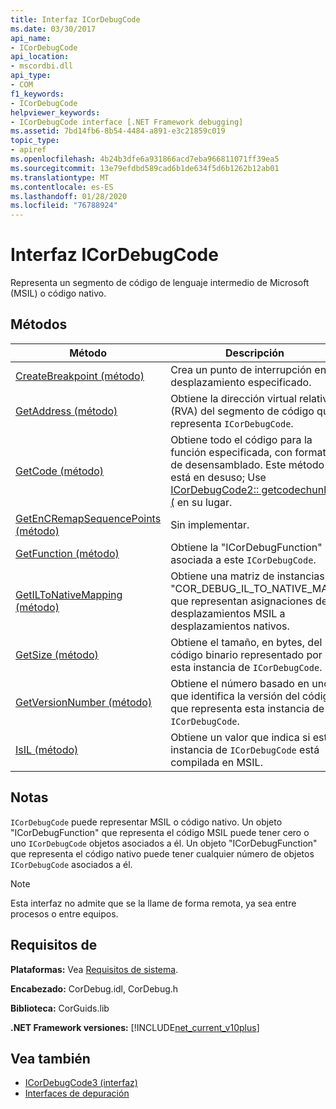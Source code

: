 ```yaml
---
title: Interfaz ICorDebugCode
ms.date: 03/30/2017
api_name:
- ICorDebugCode
api_location:
- mscordbi.dll
api_type:
- COM
f1_keywords:
- ICorDebugCode
helpviewer_keywords:
- ICorDebugCode interface [.NET Framework debugging]
ms.assetid: 7bd14fb6-8b54-4484-a891-e3c21859c019
topic_type:
- apiref
ms.openlocfilehash: 4b24b3dfe6a931866acd7eba966811071ff39ea5
ms.sourcegitcommit: 13e79efdbd589cad6b1de634f5d6b1262b12ab01
ms.translationtype: MT
ms.contentlocale: es-ES
ms.lasthandoff: 01/28/2020
ms.locfileid: "76788924"
---
```

# <a name="icordebugcode-interface"></a>Interfaz ICorDebugCode

Representa un segmento de código de lenguaje intermedio de Microsoft (MSIL) o código nativo.  
  
## <a name="methods"></a>Métodos  
  
|Método|Descripción|  
|------------|-----------------|  
|[CreateBreakpoint (método)](icordebugcode-createbreakpoint-method.md)|Crea un punto de interrupción en el desplazamiento especificado.|  
|[GetAddress (método)](icordebugcode-getaddress-method.md)|Obtiene la dirección virtual relativa (RVA) del segmento de código que representa `ICorDebugCode`.|  
|[GetCode (método)](icordebugcode-getcode-method.md)|Obtiene todo el código para la función especificada, con formato de desensamblado. Este método está en desuso; Use [ICorDebugCode2:: getcodechunks (](icordebugcode2-getcodechunks-method.md) en su lugar.|  
|[GetEnCRemapSequencePoints (método)](icordebugcode-getencremapsequencepoints-method.md)|Sin implementar.|  
|[GetFunction (método)](icordebugcode-getfunction-method.md)|Obtiene la "ICorDebugFunction" asociada a este `ICorDebugCode`.|  
|[GetILToNativeMapping (método)](icordebugcode-getiltonativemapping-method.md)|Obtiene una matriz de instancias "COR_DEBUG_IL_TO_NATIVE_MAP" que representan asignaciones de desplazamientos MSIL a desplazamientos nativos.|  
|[GetSize (método)](icordebugcode-getsize-method.md)|Obtiene el tamaño, en bytes, del código binario representado por esta instancia de `ICorDebugCode`.|  
|[GetVersionNumber (método)](icordebugcode-getversionnumber-method.md)|Obtiene el número basado en uno que identifica la versión del código que representa esta instancia de `ICorDebugCode`.|  
|[IsIL (método)](icordebugcode-isil-method.md)|Obtiene un valor que indica si esta instancia de `ICorDebugCode` está compilada en MSIL.|  
  
## <a name="remarks"></a>Notas  
 `ICorDebugCode` puede representar MSIL o código nativo. Un objeto "ICorDebugFunction" que representa el código MSIL puede tener cero o uno `ICorDebugCode` objetos asociados a él. Un objeto "ICorDebugFunction" que representa el código nativo puede tener cualquier número de objetos `ICorDebugCode` asociados a él.  
  
> [!NOTE]
> Esta interfaz no admite que se la llame de forma remota, ya sea entre procesos o entre equipos.  
  
## <a name="requirements"></a>Requisitos de  
 **Plataformas:** Vea [Requisitos de sistema](../../../../docs/framework/get-started/system-requirements.md).  
  
 **Encabezado:** CorDebug.idl, CorDebug.h  
  
 **Biblioteca:** CorGuids.lib  
  
 **.NET Framework versiones:** [!INCLUDE[net_current_v10plus](../../../../includes/net-current-v10plus-md.md)]  
  
## <a name="see-also"></a>Vea también

- [ICorDebugCode3 (interfaz)](icordebugcode3-interface.md)
- [Interfaces de depuración](debugging-interfaces.md)

